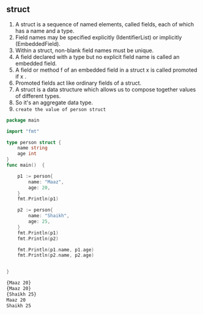 ## struct    
1. A struct is a sequence of named elements, called fields, each of which has a name and a type.   
1. Field names may be specified explicitly (IdentifierList) or implicitly (EmbeddedField).       
1. Within a struct, non-blank field names must be unique.  
1. A field declared with a type but no explicit field name is called an embedded field.    
1. A field or method f of an embedded field in a struct x is called promoted if x .  
1. Promoted fields act like ordinary fields of a struct.     
1. A struct is a data structure which allows us to compose together values of different types.  
1. So it's an aggregate data type.  
1. `create the value of person struct`  

```go
package main

import "fmt"

type person struct {
	name string
	age int
}
func main()  {

	p1 := person{
		name: "Maaz",
		age: 20,
	}
	fmt.Println(p1)

	p2 := person{
		name: "Shaikh",
		age: 25,
	}
	fmt.Println(p1)
	fmt.Println(p2)

	fmt.Println(p1.name, p1.age)
	fmt.Println(p2.name, p2.age)


}
``` 

```bash
{Maaz 20}
{Maaz 20}
{Shaikh 25}
Maaz 20
Shaikh 25
```
